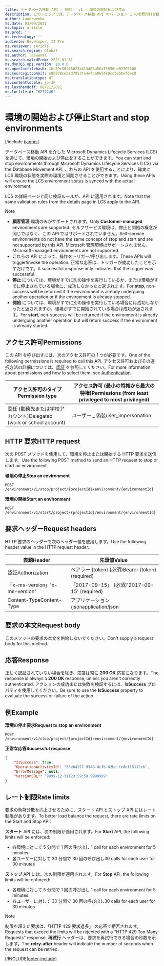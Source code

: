 ```yaml
---
title: データベース移動 API - 参照 - v1 - 環境の開始および停止
description: このトピックでは、データベース移動 API のバージョン 1 の参照資料を提供します。
author: laneswenka
ms.date: 03/09/2021
ms.topic: article
ms.prod: ''
ms.technology: ''
audience: Developer, IT Pro
ms.reviewer: sericks
ms.search.region: Global
ms.author: laswenka
ms.search.validFrom: 2021-01-31
ms.dyn365.ops.version: 10.0.0
ms.openlocfilehash: 1bc59c56f45025b413466a50a76656eb92707600
ms.sourcegitcommit: e9b078cea2d7953fe4efaa065480cc9e5befbec8
ms.translationtype: HT
ms.contentlocale: ja-JP
ms.lasthandoff: 06/21/2021
ms.locfileid: "6277246"
---
```

# <a name="start-and-stop-environments"></a><span data-ttu-id="822ae-103">環境の開始および停止</span><span class="sxs-lookup"><span data-stu-id="822ae-103">Start and stop environments</span></span>

[!include [banner](../../../includes/banner.md)]

<span data-ttu-id="822ae-104">データベース移動 API を介した Microsoft Dynamics Lifecycle Services (LCS) を通じて、環境の開始および停止をすることができます。</span><span class="sxs-lookup"><span data-stu-id="822ae-104">You can start and stop environments through Microsoft Dynamics Lifecycle Services (LCS) via the Database Movement API.</span></span> <span data-ttu-id="822ae-105">これらの API を使用することにより、確実に LCS 環境の状態を実際の環境と同期させることができます。</span><span class="sxs-lookup"><span data-stu-id="822ae-105">Using these APIs will ensure the LCS environment status is synced with the actual environment.</span></span> 

<span data-ttu-id="822ae-106">LCS の詳細ページと同じ検証ルールが、API に適用されます。</span><span class="sxs-lookup"><span data-stu-id="822ae-106">Note that the same validation rules from the details page in LCS apply to the API.</span></span>

> [!NOTE]
> - <span data-ttu-id="822ae-107">**顧客管理** 環境のみがサポートされます。</span><span class="sxs-lookup"><span data-stu-id="822ae-107">Only **Customer-managed** environments are supported.</span></span> <span data-ttu-id="822ae-108">セルフサービス環境は、停止と開始の概念が同じではなく、この API ではサポートされていません。</span><span class="sxs-lookup"><span data-stu-id="822ae-108">Self-service environments do not have the same concept of stop and start and are not supported by this API.</span></span> <span data-ttu-id="822ae-109">Microsoft 管理環境はサポートされません。</span><span class="sxs-lookup"><span data-stu-id="822ae-109">Microsoft-managed environments are not supported.</span></span>
> - <span data-ttu-id="822ae-110">これらの API によって、操作をトリガー/呼び出します。</span><span class="sxs-lookup"><span data-stu-id="822ae-110">These APIs will trigger/invoke the operation.</span></span> <span data-ttu-id="822ae-111">正常な応答は、トリガーが成功したことを示すだけです。</span><span class="sxs-lookup"><span data-stu-id="822ae-111">A successful response only indicates that the trigger was successful.</span></span>
> - <span data-ttu-id="822ae-112">**停止** については、環境がすでに別の操作を実行しているか、または環境がすでに停止されている場合に、成功しなかったと返されます。</span><span class="sxs-lookup"><span data-stu-id="822ae-112">For **stop**, non-success will be returned if the environment is already undergoing another operation or if the environment is already stopped.</span></span>
> - <span data-ttu-id="822ae-113">**開始** については、環境がすでに別の操作を実行している場合には成功しなかったと返されますが、環境がすでに開始されている場合は成功が返されます。</span><span class="sxs-lookup"><span data-stu-id="822ae-113">For **start**, non-success will be returned if the environment is already undergoing another operation but will return success if the environment is already started.</span></span>


## <a name="permissions"></a><span data-ttu-id="822ae-114">アクセス許可</span><span class="sxs-lookup"><span data-stu-id="822ae-114">Permissions</span></span>

<span data-ttu-id="822ae-115">この API を呼び出すには、次のアクセス許可の 1 つが必要です。</span><span class="sxs-lookup"><span data-stu-id="822ae-115">One of the following permissions is required to call this API.</span></span> <span data-ttu-id="822ae-116">アクセス許可およびその選択方法の詳細については、[認証](../dbmovement-api-authentication.md) を参照してください。</span><span class="sxs-lookup"><span data-stu-id="822ae-116">For more information about permissions and how to select them, see [Authentication](../dbmovement-api-authentication.md).</span></span>

| <span data-ttu-id="822ae-117">アクセス許可のタイプ</span><span class="sxs-lookup"><span data-stu-id="822ae-117">Permission type</span></span>                    | <span data-ttu-id="822ae-118">アクセス許可 (最小の特権から最大の特権)</span><span class="sxs-lookup"><span data-stu-id="822ae-118">Permissions (from least privileged to most privileged)</span></span> |
|------------------------------------|--------------------------------------------------------|
| <span data-ttu-id="822ae-119">委任 (勤務先または学校アカウント)</span><span class="sxs-lookup"><span data-stu-id="822ae-119">Delegated (work or school account)</span></span> | <span data-ttu-id="822ae-120">ユーザー \_ 偽装</span><span class="sxs-lookup"><span data-stu-id="822ae-120">user\_impersonation</span></span>                                    |

## <a name="http-request"></a><span data-ttu-id="822ae-121">HTTP 要求</span><span class="sxs-lookup"><span data-stu-id="822ae-121">HTTP request</span></span>

<span data-ttu-id="822ae-122">次の POST メソッドを使用して、環境を停止または開始する HTTP 要求を送信します。</span><span class="sxs-lookup"><span data-stu-id="822ae-122">Use the following POST method to send an HTTP request to stop or start an environment.</span></span> 

<span data-ttu-id="822ae-123">**環境の停止**</span><span class="sxs-lookup"><span data-stu-id="822ae-123">**Stop an environment**</span></span>
<!-- { "blockType": "ignored" } -->
```http
POST /environment/v1/stop/project/{projectId}/environment/{environmentId}
```
<span data-ttu-id="822ae-124">**環境の開始**</span><span class="sxs-lookup"><span data-stu-id="822ae-124">**Start an environment**</span></span>
```http
POST /environment/v1/start/project/{projectId}/environment/{environmentId}
```

## <a name="request-headers"></a><span data-ttu-id="822ae-125">要求ヘッダー</span><span class="sxs-lookup"><span data-stu-id="822ae-125">Request headers</span></span>

<span data-ttu-id="822ae-126">HTTP 要求のヘッダーで次のヘッダー値を使用します。</span><span class="sxs-lookup"><span data-stu-id="822ae-126">Use the following header value in the HTTP request header.</span></span> 

| <span data-ttu-id="822ae-127">表題</span><span class="sxs-lookup"><span data-stu-id="822ae-127">Header</span></span>         | <span data-ttu-id="822ae-128">先頭値</span><span class="sxs-lookup"><span data-stu-id="822ae-128">Value</span></span>                     |
|----------------|---------------------------|
| <span data-ttu-id="822ae-129">認証</span><span class="sxs-lookup"><span data-stu-id="822ae-129">Authorization</span></span>  | <span data-ttu-id="822ae-130">ベアラー {token} (必須)</span><span class="sxs-lookup"><span data-stu-id="822ae-130">Bearer {token} (required)</span></span> |
| <span data-ttu-id="822ae-131">「x-ms-version」</span><span class="sxs-lookup"><span data-stu-id="822ae-131">'x-ms-version'</span></span> | <span data-ttu-id="822ae-132">「2017-09-15」 (必須)</span><span class="sxs-lookup"><span data-stu-id="822ae-132">'2017-09-15' (required)</span></span>   |
| <span data-ttu-id="822ae-133">Content-Type</span><span class="sxs-lookup"><span data-stu-id="822ae-133">Content-Type</span></span>   | <span data-ttu-id="822ae-134">アプリケーション /json</span><span class="sxs-lookup"><span data-stu-id="822ae-134">application/json</span></span>          |

## <a name="request-body"></a><span data-ttu-id="822ae-135">要求の本文</span><span class="sxs-lookup"><span data-stu-id="822ae-135">Request body</span></span>

<span data-ttu-id="822ae-136">このメソッドの要求の本文を供給しないでください。</span><span class="sxs-lookup"><span data-stu-id="822ae-136">Don't supply a request body for this method.</span></span>

## <a name="response"></a><span data-ttu-id="822ae-137">応答</span><span class="sxs-lookup"><span data-stu-id="822ae-137">Response</span></span>

<span data-ttu-id="822ae-138">正しく認証されていない場合を除き、応答は常に **200 OK** 応答になります。</span><span class="sxs-lookup"><span data-stu-id="822ae-138">The response is always a **200 OK** response, unless you aren't correctly authenticated.</span></span> <span data-ttu-id="822ae-139">アクションの成功または失敗を検証するには、**IsSuccess** プロパティを使用してください。</span><span class="sxs-lookup"><span data-stu-id="822ae-139">Be sure to use the **IsSuccess** property to evaluate the success or failure of the action.</span></span>

## <a name="example"></a><span data-ttu-id="822ae-140">例</span><span class="sxs-lookup"><span data-stu-id="822ae-140">Example</span></span>

<span data-ttu-id="822ae-141">**環境の停止要求**</span><span class="sxs-lookup"><span data-stu-id="822ae-141">**Request to stop an environment**</span></span>
```http
POST /environment/v1/stop/project/{projectId}/environment/{environmentId}
```

<span data-ttu-id="822ae-142">**正常な応答**</span><span class="sxs-lookup"><span data-stu-id="822ae-142">**Successful response**</span></span>
```json
{
    "IsSuccess": true,
    "OperationActivityId": "55eb4327-9346-4c7b-82bd-fe8ef15112c6",
    "ErrorMessage": null,
    "VersionEOL": "9999-12-31T23:59:59.9999999"
}
```
## <a name="rate-limits"></a><span data-ttu-id="822ae-143">レート制限</span><span class="sxs-lookup"><span data-stu-id="822ae-143">Rate limits</span></span>

<span data-ttu-id="822ae-144">要求の負荷分散を向上させるために、スタート API とストップ API にはレート制限があります。</span><span class="sxs-lookup"><span data-stu-id="822ae-144">To better load balance the request, there are rate limits on the Start and Stop API:</span></span> 

<span data-ttu-id="822ae-145">**スタート** API には、次の制限が適用されます。</span><span class="sxs-lookup"><span data-stu-id="822ae-145">For **Start** API, the following limits will be enforced:</span></span>

 * <span data-ttu-id="822ae-146">各環境に対して 5 分間で 1 回の呼び出し </span><span class="sxs-lookup"><span data-stu-id="822ae-146">1 call for each environment for 5 minutes</span></span>
 * <span data-ttu-id="822ae-147">各ユーザーに対して 30 分間で 30 回の呼び出し</span><span class="sxs-lookup"><span data-stu-id="822ae-147">30 calls for each user for 30 minutes</span></span>
                
<span data-ttu-id="822ae-148">**ストップ** API には、次の制限が適用されます。</span><span class="sxs-lookup"><span data-stu-id="822ae-148">For **Stop** API, the following limits will be enforced:</span></span>

 * <span data-ttu-id="822ae-149">各環境に対して 5 分間で 1 回の呼び出し </span><span class="sxs-lookup"><span data-stu-id="822ae-149">1 call for each environment for 5 minutes</span></span>
 * <span data-ttu-id="822ae-150">各ユーザーに対して 30 分間で 30 回の呼び出し</span><span class="sxs-lookup"><span data-stu-id="822ae-150">30 calls for each user for 30 minutes</span></span>

> [!NOTE]
> <span data-ttu-id="822ae-151">制限を超えた要求は、「HTTP 429 要求過多」 の応答で拒否されます。</span><span class="sxs-lookup"><span data-stu-id="822ae-151">Requests that exceed the limits will be rejected with a “HTTP 429 Too Many Requests” response.</span></span> <span data-ttu-id="822ae-152">**再試行** ヘッダーは、要求を再試行できる場合の秒数を示します。</span><span class="sxs-lookup"><span data-stu-id="822ae-152">The **retry-after** header will indicate the number of seconds when the request can be retried.</span></span>


[!INCLUDE[footer-include](../../../../../includes/footer-banner.md)]
